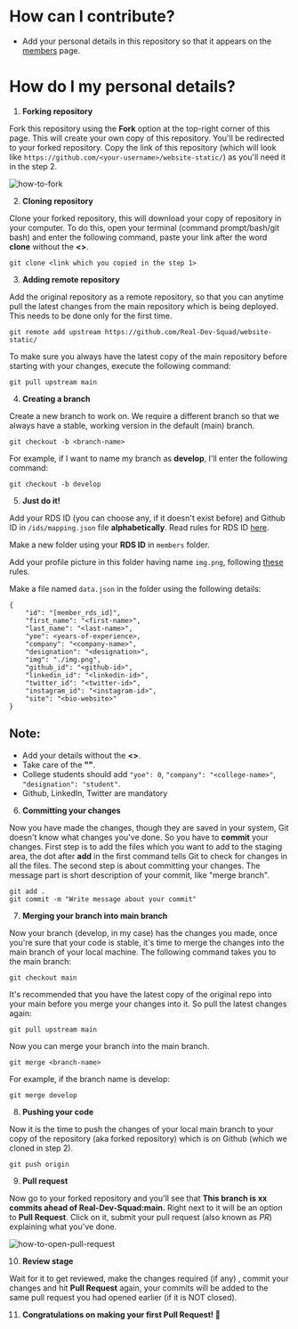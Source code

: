 # How can I contribute?

- Add your personal details in this repository so that it appears on the [members](https://members.realdevsquad.com/) page.

# How do I my personal details?

1. **Forking repository**

Fork this repository using the **Fork** option at the top-right corner of this page. This will create your own copy of this repository. You'll be redirected to your forked repository. Copy the link of this repository (which will look like `https://github.com/<your-username>/website-static/`) as you'll need it in the step 2.

![how-to-fork](https://i.imgur.com/gorhZTM.png)

2. **Cloning repository**

Clone your forked repository, this will download your copy of repository in your computer. To do this, open your terminal (command prompt/bash/git bash) and enter the following command, paste your link after the word **clone** without the **<>**.

```
git clone <link which you copied in the step 1>
```

3. **Adding remote repository**

Add the original repository as a remote repository, so that you can anytime pull the latest changes from the main repository which is being deployed. This needs to be done only for the first time.

```
git remote add upstream https://github.com/Real-Dev-Squad/website-static/
```

To make sure you always have the latest copy of the main repository before starting with your changes, execute the following command:

```
git pull upstream main
```

4. **Creating a branch**

Create a new branch to work on. We require a different branch so that we always have a stable, working version in the default (main) branch.

```
git checkout -b <branch-name>
```

For example, if I want to name my branch as **develop**, I'll enter the following command:

```
git checkout -b develop
```

5. **Just do it!**

Add your RDS ID (you can choose any, if it doesn't exist before) and Github ID in `/ids/mapping.json` file **alphabetically**. Read rules for RDS ID [here](https://github.com/Real-Dev-Squad/website-static#rules-for-member_rds_id-in-real-dev-squad).

Make a new folder using your **RDS ID** in `members` folder.

Add your profile picture in this folder having name `img.png`, following [these](https://github.com/Real-Dev-Squad/website-static#rules-for-profile-picture) rules.

Make a file named `data.json` in the folder using the following details:

```
{
	"id": "[member_rds_id]",
	"first_name": "<first-name>",
	"last_name": "<last-name>",
	"yoe": <years-of-experience>,
	"company": "<company-name>",
	"designation": "<designation>",
	"img": "./img.png",
	"github_id": "<github-id>",
	"linkedin_id": "<linkedin-id>",
	"twitter_id": "<twitter-id>",
	"instagram_id": "<instagram-id>",
	"site": "<bio-website>"
}
```

## Note:

- Add your details without the **<>**.
- Take care of the **""**.
- College students should add `"yoe": 0`, `"company": "<college-name>"`, `"designation": "student"`.
- Github, LinkedIn, Twitter are mandatory

6. **Committing your changes**

Now you have made the changes, though they are saved in your system, Git doesn't know what changes you've done. So you have to **commit** your changes. First step is to add the files which you want to add to the staging area, the dot after **add** in the first command tells Git to check for changes in all the files. The second step is about committing your changes. The message part is short description of your commit, like "merge branch".

```
git add .
git commit -m "Write message about your commit"
```

7. **Merging your branch into main branch**

Now your branch (develop, in my case) has the changes you made, once you're sure that your code is stable, it's time to merge the changes into the main branch of your local machine. The following command takes you to the main branch:

```
git checkout main
```

It's recommended that you have the latest copy of the original repo into your main before you merge your changes into it. So pull the latest changes again:

```
git pull upstream main
```

Now you can merge your branch into the main branch.

```
git merge <branch-name>
```

For example, if the branch name is develop:

```
git merge develop
```

8. **Pushing your code**

Now it is the time to push the changes of your local main branch to your copy of the repository (aka forked repository) which is on Github (which we cloned in step 2).

```
git push origin
```

9. **Pull request**

Now go to your forked repository and you'll see that **This branch is xx commits ahead of Real-Dev-Squad:main.** Right next to it will be an option to **Pull Request**. Click on it, submit your pull request (also known as _PR_) explaining what you've done.

![how-to-open-pull-request](https://i.imgur.com/NMAeWc2.png)

10. **Review stage**

Wait for it to get reviewed, make the changes required (if any) , commit your changes and hit **Pull Request** again, your commits will be added to the same pull request you had opened earlier (if it is NOT closed).

11. **Congratulations on making your first Pull Request! 🎉**
